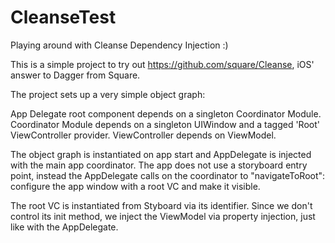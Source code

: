 # CleanseTest
Playing around with Cleanse Dependency Injection :)

This is a simple project to try out https://github.com/square/Cleanse, iOS' answer to Dagger from Square.

The project sets up a very simple object graph:

App Delegate root component depends on a singleton Coordinator Module.
Coordinator Module depends on a singleton UIWindow and a tagged 'Root' ViewController provider.
ViewController depends on ViewModel.

The object graph is instantiated on app start and AppDelegate is injected with the main app coordinator.
The app does not use a storyboard entry point, instead the AppDelegate calls on the coordinator to "navigateToRoot":
configure the app window with a root VC and make it visible.

The root VC is instantiated from Styboard via its identifier. Since we don't control its init method, we inject the ViewModel
via property injection, just like with the AppDelegate.
